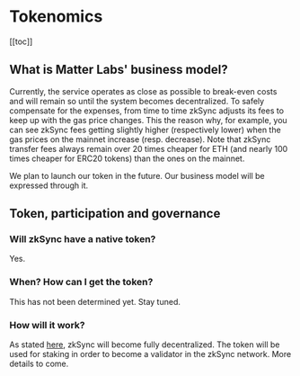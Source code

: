 # Tokenomics

[[toc]]

## What is Matter Labs' business model?

Currently, the service operates as close as possible to break-even costs and will remain so until the system becomes
decentralized. To safely compensate for the expenses, from time to time zkSync adjusts its fees to keep up with the gas
price changes. This the reason why, for example, you can see zkSync fees getting slightly higher (respectively lower)
when the gas prices on the mainnet increase (resp. decrease). Note that zkSync transfer fees always remain over 20 times
cheaper for ETH (and nearly 100 times cheaper for ERC20 tokens) than the ones on the mainnet.

We plan to launch our token in the future. Our business model will be expressed through it.

## Token, participation and governance

### Will zkSync have a native token?

Yes.

### When? How can I get the token?

This has not been determined yet. Stay tuned.

### How will it work?

As stated [here](/faq/decentralization.md#how-decentralized-is-zksync), zkSync will become fully decentralized. The
token will be used for staking in order to become a validator in the zkSync network. More details to come.
